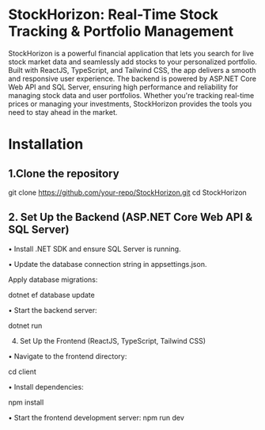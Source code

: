 # StockHorizon: Real-Time Stock Tracking & Portfolio Management
StockHorizon is a powerful financial application that lets you search for live stock market data and seamlessly add stocks to your personalized portfolio. Built with ReactJS, TypeScript, and Tailwind CSS, the app delivers a smooth and responsive user experience. The backend is powered by ASP.NET Core Web API and SQL Server, ensuring high performance and reliability for managing stock data and user portfolios. Whether you're tracking real-time prices or managing your investments, StockHorizon provides the tools you need to stay ahead in the market.

# Installation  
## 1.Clone the repository  
git clone https://github.com/your-repo/StockHorizon.git
cd StockHorizon

## 2. Set Up the Backend (ASP.NET Core Web API & SQL Server)

• Install .NET SDK and ensure SQL Server is running.

• Update the database connection string in appsettings.json.

Apply database migrations:

dotnet ef database update

• Start the backend server:

dotnet run

4. Set Up the Frontend (ReactJS, TypeScript, Tailwind CSS)

• Navigate to the frontend directory:

cd client

• Install dependencies:

npm install

• Start the frontend development server:
npm run dev

